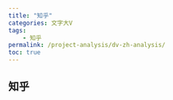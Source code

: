 ```yaml
---
title: "知乎"
categories: 文字大V
tags:
    - 知乎
permalink: /project-analysis/dv-zh-analysis/
toc: true
---
```


## 知乎


